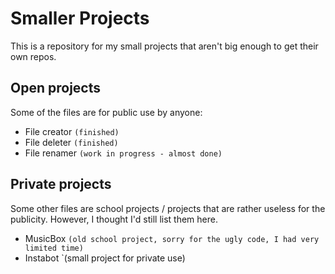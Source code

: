 # Smaller Projects
This is a repository for my small projects that aren't big enough to get their own repos.
## Open projects
Some of the files are for public use by anyone: 
- File creator `(finished)`
- File deleter `(finished)`
- File renamer `(work in progress - almost done)`
## Private projects
Some other files are school projects / projects that are rather useless for the publicity. However, I thought I'd still list them here. 
- MusicBox `(old school project, sorry for the ugly code, I had very limited time)`
- Instabot `(small project for private use)